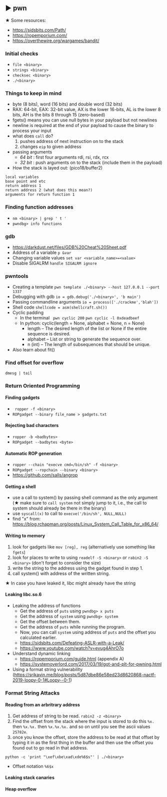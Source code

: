 ##  ► pwn

★ Some resources:
- https://sidsbits.com/Path/
- https://ropemporium.com/
- https://overthewire.org/wargames/bandit/

### Initial checks
- ```file <binary>```
- ```strings <binary>```
- ```checksec <binary>```
- ```./<binary>```

### Things to keep in mind
- byte (8 bits), word (16 bits) and double word (32 bits)
- RAX: 64-bit, EAX: 32-bit value, AX is the lower 16-bits, AL is the lower 8 bits, AH is the bits 8 through 15 (zero-based)
- fgets() means you can use null bytes in your payload but not newlines
- newline is required at the end of your payload to cause the binary to process your input
- what does ```call``` do?
  1. pushes address of next instruction on to the stack
  2. changes ```eip``` to given address
- passing arguments
  - _64 bit_ : first four arguments rdi, rsi, rdx, rcx
  - _32 bit_ : push arguments on to the stack (include them in the payload)
- How the stack is layed out: (pico18/buffer2)
```
local variables
base point and etc
return address 1
return address 2 (what does this mean?)
arguments for return function 1
```

### Finding function addresses
- ```nm <binary> | grep ' t '```
- ```pwndbg> info functions```

### gdb
- <https://darkdust.net/files/GDB%20Cheat%20Sheet.pdf>
- Address of a variable ```p &var```
- Changing variable values ```set var <variable_name>=<value>```
- Disable SIGALRM ``` handle SIGALRM ignore ```

### pwntools
- Creating a template ``` pwn template ./<binary> --host 127.0.0.1 --port 1337 ```
- Debugging with gdb ``` io = gdb.debug('./<binary>', 'b main') ```
- Passing commandline arguments ```io = process(['./crackme','blah'])```
- Shell code ``` shellcode = asm(shellcraft.sh()) ```
- Cyclic padding
	- In the terminal ``` pwn cyclic 200```   ``` pwn cyclic -l 0xdeadbeef ```
	- In python: cyclic(length = None, alphabet = None, n = None)
		- length – The desired length of the list or None if the entire sequence is desired.
		- alphabet – List or string to generate the sequence over.
		- n (int) – The length of subsequences that should be unique.
- Also learn about fit()

### Find offset for overflow

``` dmesg | tail ```

### Return Oriented Programming

#### Finding gadgets
- ``` ropper -f <binary>```
- ``` ROPgadget --binary file_name > gadgets.txt ```

#### Rejecting bad characters
- ``` ropper -b <badbytes> ```
- ``` ROPgadget --badbytes <byte> ```

#### Automatic ROP generation
- ``` ropper --chain "execve cmd=/bin/sh" -f <binary> ```
- ``` ROPgadget --ropchain --binary <binary> ```
- https://github.com/salls/angrop

#### Getting a shell

- use a call to system() by passing shell command as the only argument (★ make sure to ```call system``` not simply jump to it, i.e., the call to system should already be there in the binary)
- use ```syscall(x)``` to call to ```execve('/bin/sh', NULL,NULL)```
- find "x" from: https://blog.rchapman.org/posts/Linux_System_Call_Table_for_x86_64/

#### Writing to memory

1. look for gadgets like ``` mov [reg], reg ``` (alternatively use something like ```fgets```)
2. look for places to write to using ``` readelf -S <binary> ``` or ``` rabin2 -S <binary> ```
   (don't forget to consider the size)
3. write the string to the address using the gadget found in step 1.
4. call system() with address of the written string.

★  In case you have leaked it, libc might already have the string

#### Leaking libc.so.6

- Leaking the address of functions
	- Get the address of ```puts``` using ```pwndbg> x puts```
	- Get the address of ```system``` using ```pwndbg> system```
	- Get the offset between them.
	- Get the address of ```puts``` while running the program.
	- Now, you can call ```system``` using address of ```puts``` and the offset you calculated earlier.
	- <https://sidsbits.com/Defeating-ASLR-with-a-Leak/>
	- <https://www.youtube.com/watch?v=evug4AhrO7o>
- Understand dynamic linking
  - https://ropemporium.com/guide.html (appendix A)
  - https://systemoverlord.com/2017/03/19/got-and-plt-for-pwning.html
- Using a format string vulnerability (https://srikavin.me/blog/posts/5d87dbe86e58ed23d8620868-nactf-2019-loopy-0-1#Loopy--0-1)


### Format String Attacks
#### Reading from an arbritrary address
1. Get address of string to be read. ``` rabin2 -z <binary> ```
2. Find the offset from the stack where the input is stored to do this ```%x.``` then ```%x.%x.``` then ```%x.%x.%x.``` and so on until you see the ascii values ```25782e```.
3. once you know the offset, store the address to be read at that
   offset by typing it in as the first thing in the buffer and then
   use the offset you found out to go read in that address.
```
python -c 'print "\xef\xbe\xad\xde%6$s"' | ./<binary>
```

- Offset notation ``` %6$x ```

#### Leaking stack canaries
#### Heap overflow

